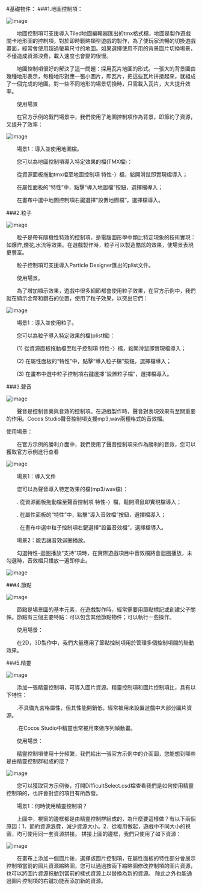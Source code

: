 #基礎物件：
###1.地圖控制項：
 
![image](res_tw/image001.png)

&emsp;&emsp;地圖控制項可支援導入Tiled地圖編輯器匯出的tmx格式檔，地圖是製作遊戲關卡地形圖的控制項，對於即時戰略類型遊戲的製作，為了使玩家流暢的切換遊戲畫面，經常會使用超過螢幕尺寸的地圖。如果選擇使用不用的背景圖片切換場景，不僅造成資源浪費，載入速度也會變的很慢。

&emsp;&emsp;地圖控制項很好的解決了這一問題：採用瓦片地圖的形式。一張大的背景圖由幾種地形表示，每種地形對應一張小圖片，即瓦片，把這些瓦片拼接起來，就組成了一個完成的地圖。對一些不同地形的場景切換時，只需載入瓦片，大大提升效率。

&emsp;&emsp;使用場景

&emsp;&emsp;在官方示例的戰鬥場景中，我們使用了地圖控制項作為背景，即節約了資源，又提升了效率：

![image](res_tw/image002.png)
 
&emsp;&emsp;場景1：導入並使用地圖檔。

&emsp;&emsp;您可以為地圖控制項導入特定效果的檔(TMX檔)：

&emsp;&emsp;從資源面板拖動tmx檔至地圖控制項 特性-〉檔，鬆開滑鼠即實現檔導入；

&emsp;&emsp;在屬性面板的“特性”中，點擊“導入地圖檔”按鈕，選擇檔導入；

&emsp;&emsp;在畫布中選中地圖控制項右鍵選擇“設置地圖檔”，選擇檔導入。
    
###2.粒子

![image](res_tw/image003.png)

&emsp;&emsp;粒子是帶有隨機性特效的控制項，是電腦圖形學中類比特定現象的技術實現：如爆炸,煙花,水流等效果。在遊戲製作時，粒子可以製造酷炫的效果，使場景表現更豐富。

&emsp;&emsp;粒子控制項可支援導入Particle Designer匯出的plist文件。

&emsp;&emsp;使用場景。

&emsp;&emsp;為了增加顯示效果，遊戲中很多細節都會使用粒子效果，在官方示例中，我們就在顯示金幣和鑽石的位置，使用了粒子效果，以突出它們：
 
![image](res_tw/image004.png)

&emsp;&emsp;場景1：導入並使用粒子。

&emsp;&emsp;您可以為粒子導入特定效果的檔(plist檔)：

&emsp;&emsp;(1) 從資源面板拖動檔至粒子控制項 特性-〉檔，鬆開滑鼠即實現檔導入； 

&emsp;&emsp;(2) 在屬性面板的“特性”中，點擊“導入粒子檔”按鈕，選擇檔導入；

&emsp;&emsp;(3) 在畫布中選中粒子控制項右鍵選擇“設置粒子檔”，選擇檔導入。

###3.聲音

![image](res_tw/image005.png)
 
&emsp;&emsp;聲音是控制音樂與音效的控制項。在遊戲製作時，聲音對表現效果有至關重要的作用。Cocos Studio聲音控制項支援mp3,wav兩種格式的音效檔。

使用場景：

&emsp;&emsp;在官方示例的勝利介面中，我們使用了聲音控制項來作為勝利的音效，您可以獲取官方示例進行查看
 
![image](res_tw/image005.png)

&emsp;&emsp;場景1：導入文件

&emsp;&emsp;您可以為聲音導入特定效果的檔(mp3/wav檔)：

&emsp;&emsp;.    從資源面板拖動檔至聲音控制項 特性-〉檔，鬆開滑鼠即實現檔導入；

&emsp;&emsp;.    在屬性面板的“特性”中，點擊“導入音效檔”按鈕，選擇檔導入；

&emsp;&emsp;.    在畫布中選中粒子控制項右鍵選擇“設置音效檔”，選擇檔導入。

&emsp;&emsp;場景2：能否讓音效迴圈播放。

&emsp;&emsp;勾選特性-迴圈播放“支持”項時，在實際遊戲項目中音效檔將會迴圈播放，未勾選時，音效檔只播放一遍即停止。

![image](res_tw/image007.png)
 
###4.節點

![image](res_tw/image008.png)

&emsp;&emsp;節點是場景圖的基本元素，在遊戲製作時，經常需要用節點標記或創建父子關係。節點有三個主要特點：可以包含其他節點物件；可以執行一些操作。

&emsp;&emsp;使用場景：

&emsp;&emsp;在2D，3D製作中，我們大量應用了節點控制項用於管理多個控制項間的聯動效果。

 
###5.精靈

![image](res_tw/image010.png)
 
&emsp;&emsp;添加一張精靈控制項，可導入圖片資源。精靈控制項和圖片控制項比，具有以下特性：

&emsp;&emsp;.不具備九宮格屬性，但其性能開銷低，經常被用來設置遊戲中大部分圖片資源。

&emsp;&emsp;.在Cocos Studio中精靈也常被用來做序列幀動畫。

&emsp;&emsp;使用場景：

&emsp;&emsp;精靈控制項使用十分頻繁，我們給出一張官方示例中的介面圖，您能想到哪些是由精靈控制群組成的麼？
 
![image](res_tw/image011.png)

&emsp;&emsp;您可以獲取官方示例後，打開DifficultSelect.csd檔查看我們是如何使用精靈控制項的，也許會對您的項目有所啟發。

&emsp;&emsp;場景1：何時使用精靈控制項？

&emsp;&emsp;上圖中，視窗的邊框都是由精靈控制群組成的，為什麼要這樣做？有以下兩個原因：1．節約資源浪費，減少資源大小。2．從複用做起，遊戲中不同大小的視窗，均可使用同一套資源拼接。 拼接上圖的邊框，我們只使用了如下資源：

![image](res_tw/image012.png)
 
&emsp;&emsp;在畫布上添加一個圖片後，選擇該圖片控制項，在屬性面板的特性部分會展示控制項當前的圖片資源縮略圖，您可以通過按兩下縮略圖修改控制項的圖片資源，也可以將圖片資源拖動到當前的樣式資源上以替換為新的資源。 除此之外也能通過圖片控制項的右鍵功能表添加新的資源。








